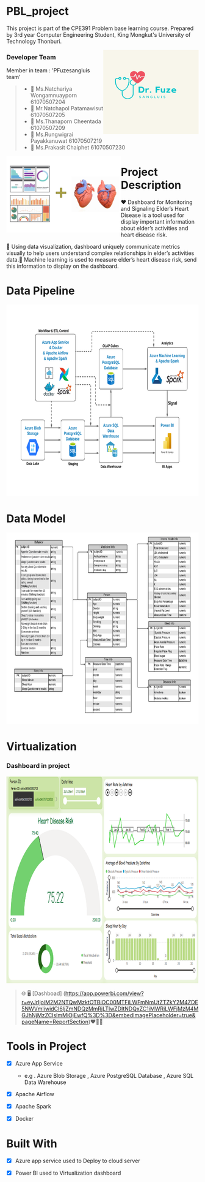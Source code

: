 # PBL_project
This project is part of the CPE391 Problem base learning course.
Prepared by 3rd year Computer Engineering Student, King Mongkut's University of Technology Thonburi. 

<img align="right" height="220" width="250" alt="logo" src="Conceptual design/Dr.Fuze.png" />

### Developer Team
Member in team : 'PFuzesangluis team' 
> * :woman: Ms.Natchariya Wongamnuayporn 61070507204
> * :man: Mr.Natchapol Patamawisut 61070507205
> * :woman: Ms.Thanaporn Cheentada 61070507209
> * :man: Ms.Rungwigrai Payakkanuwat 61070507219
> * :man: Ms.Prakasit Chaiphet 61070507230

<img align="left" height="200" width="300" alt="" src="Conceptual design/description.png" />

# Project Description 
:heart: Dashboard for Monitoring and Signaling Elder’s Heart Disease is a tool used for display important information about elder’s activities and heart disease risk. 

:yellow_heart: Using data visualization, dashboard uniquely communicate metrics visually to help users understand complex relationships in elder’s activities data.:green_heart: Machine learning is used to measure elder’s heart disease risk, send this information to display on the dashboard.  
  
# Data Pipeline 
<p align="center"><img src="Conceptual design/PBL Project - Data Pipeline.png" width=800 height=500 ></p>

# Data Model 
<p align="center"><img src="Conceptual design/PBL Project - Conceptual Design.png" width=800 height=500 ></p>

# Virtualization 
### Dashboard in project  
<p align="center"><img src="System design/dashboard.png" alt="dashboard" width=1140 height=541.25 ></p>

> :globe_with_meridians: :desktop_computer: [Dashboad] (https://app.powerbi.com/view?r=eyJrIjoiM2M2NTQwMzktOTBiOC00MTFiLWFmNmUtZTZkY2M4ZDE5NWVmIiwidCI6IjZmNDQzMmRjLTIwZDItNDQxZC1iMWRiLWFjMzM4MGJhNjMzZCIsImMiOjEwfQ%3D%3D&embedImagePlaceholder=true&pageName=ReportSection):heart::yellow_heart::green_heart:

# Tools in Project
- [X] Azure App Service 
    - e.g . Azure Blob Storage , Azure PostgreSQL Database , Azure SQL Data Warehouse
- [X] Apache Airflow 
- [X] Apache Spark 
- [X] Docker 

  
# Built With 
- [X] Azure app service used to Deploy to cloud server  
- [X] Power BI used to Virtualization dashboard 
  
  
